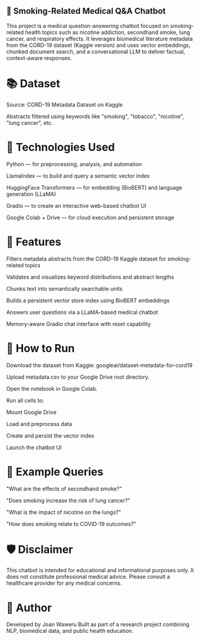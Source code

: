 ## 🧠 Smoking-Related Medical Q&A Chatbot
This project is a medical question-answering chatbot focused on smoking-related health topics such as nicotine addiction, secondhand smoke, lung cancer, and respiratory effects. It leverages biomedical literature metadata from the CORD-19 dataset (Kaggle version) and uses vector embeddings, chunked document search, and a conversational LLM to deliver factual, context-aware responses.

# 📚 Dataset
Source: CORD-19 Metadata Dataset on Kaggle

Abstracts filtered using keywords like "smoking", "tobacco", "nicotine", "lung cancer", etc.

# 🧰 Technologies Used
Python — for preprocessing, analysis, and automation

LlamaIndex — to build and query a semantic vector index

HuggingFace Transformers — for embedding (BioBERT) and language generation (LLaMA)

Gradio — to create an interactive web-based chatbot UI

Google Colab + Drive — for cloud execution and persistent storage

# 📌 Features
Filters metadata abstracts from the CORD-19 Kaggle dataset for smoking-related topics

Validates and visualizes keyword distributions and abstract lengths

Chunks text into semantically searchable units

Builds a persistent vector store index using BioBERT embeddings

Answers user questions via a LLaMA-based medical chatbot

Memory-aware Gradio chat interface with reset capability

# 🚀 How to Run
Download the dataset from Kaggle: googleai/dataset-metadata-for-cord19

Upload metadata.csv to your Google Drive root directory.

Open the notebook in Google Colab.

Run all cells to:

Mount Google Drive

Load and preprocess data

Create and persist the vector index

Launch the chatbot UI

# 🧠 Example Queries
"What are the effects of secondhand smoke?"

"Does smoking increase the risk of lung cancer?"

"What is the impact of nicotine on the lungs?"

"How does smoking relate to COVID-19 outcomes?"

# 🛡 Disclaimer
This chatbot is intended for educational and informational purposes only.
It does not constitute professional medical advice.
Please consult a healthcare provider for any medical concerns.

# 👤 Author
Developed by Joan Waweru
Built as part of a research project combining NLP, biomedical data, and public health education.
